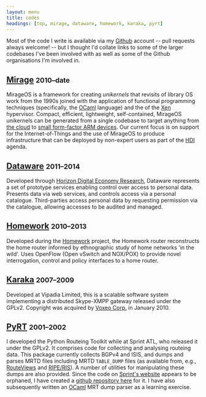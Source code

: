 ```yaml
---
layout: menu
title: codes
headings: [top, mirage, dataware, homework, karaka, pyrt]
---
```


Most of the code I write is available via my [Github][] account -- pull requests
always welcome! -- but I thought I'd collate links to some of the larger
codebases I've been involved with as well as some of the Github organisations
I'm involved in.

[github]: https://github.com/mor1

<h2 data-magellan-destination="mirage" id="mirage">
  <a href="http://openmirage.org">Mirage</a> <small>2010&ndash;date</small>
</h2>

MirageOS is a framework for creating _unikernels_ that revisits of library OS
work from the 1990s joined with the application of functional programming
techniques (specifically, the [OCaml][] language) and the of the [Xen][]
hypervisor. Compact, efficient, lightweight, self-contained, MirageOS unikernels
can be generated from a single codebase to target anything from [the cloud][aws]
to [small form-factor ARM devices][cubieboard]. Our current focus is on support
for the Internet-of-Things and the use of MirageOS to produce infrastructure
that can be deployed by non-expert users as part of the [HDI][] agenda.

[ocaml]: http://ocaml.org/
[xen]: http://xen.org/
[aws]: http://aws.amazon.com/
[cubieboard]: http://cubieboard.org/tag/cubieboard2/
[hdi]: http://hdiresearch.org/

<h2 data-magellan-destination="dataware" id="dataware">
  <a href="http://github.com/dataware">Dataware</a>
  <small>2011&ndash;2014</small>
</h2>

Developed through [Horizon Digital Economy Research][horizon], Dataware
represents a set of prototype services enabling control over access to personal
data. Presents data via web services, and controls access via a personal
catalogue. Third-parties access personal data by requesting permission via the
catalogue, allowing accesses to be audited and managed.

[horizon]: http://www.horizon.ac.uk/

<h2 data-magellan-destination="homework" id="homework">
  <a href="http://github.com/mor1/homework/">Homework</a>
  <small>2010&ndash;2013</small>
</h2>

Developed during the [Homework][] project, the Homework router reconstructs the
home router informed by ethnographic study of home networks 'in the wild'. Uses
OpenFlow (Open vSwitch and NOX/POX) to provide novel interrogation, control and
policy interfaces to a home router.

[homework]: http://homenetworks.ac.uk/

<h2 data-magellan-destination="karaka" id="karaka">
  <a href="http://github.com/mor1/karaka/">Karaka</a>
  <small>2007&ndash;2009</small>
</h2>

Developed at Vipadia Limited, this is a scalable software system implementing a
distributed Skype-XMPP gateway released under the GPLv2. Copyright was acquired
by [Voxeo Corp.][voxeo] in January 2010.

[voxeo]: http://voxeo.com/

<h2 data-magellan-destination="pyrt" id="pyrt">
  <a href="http://github.com/mor1/pyrt">PyRT</a>
  <small>2001&ndash;2002</small>
</h2>

I developed the Python Routeing Toolkit while at Sprint ATL, who released it
under the GPLv2. It comprises code for collecting and analysing routeing data.
This package currently collects BGPv4 and ISIS, and dumps and parses MRTD files
including MRTD `TABLE_DUMP` files (as available from, e.g., [RouteViews][] and
[RIPE/RIS][ripe-ris]). A number of utilities for manipulating these dumps are
also provided. Since the code on [Sprint's website][pyrt] appears to be
orphaned, I have created a [github repository here][pyrt-git] for it. I have
also subsequently written an [OCaml][ocaml-mrt] MRT dump parser as a learning
exercise.

[mirage]: http://openmirage.org/
[pyrt]: https://research.sprintlabs.com/pyrt/
[routeviews]: http://www.routeviews.org/
[ripe-ris]: http://www.ripe.net/data-tools/stats/ris/ris-raw-data
[ocaml-mrt]: https://github.com/mor1/ocaml-mrt
[pyrt-git]: https://github.com/mor1/pyrt/
